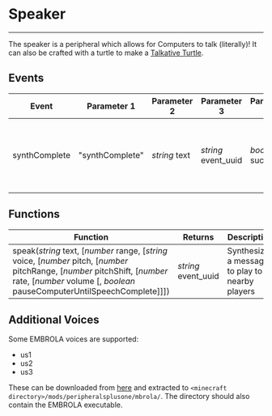 # Speaker

---

The speaker is a peripheral which allows for Computers to talk (literally)! It can also be crafted with a turtle to make
 a [Talkative Turtle](/turtle_upgrades/talkative_turtle/).

## Events
| Event | Parameter 1 | Parameter 2 | Parameter 3 | Parameter 4 | Description |
|-------|-------------|-------------|-------------|-------------|-------------|
|synthComplete|"synthComplete"|_string_ text|_string_ event_uuid|_boolean_ success|This event is fired after the Text-to-Speech system is finished speaking|

## Functions
| Function | Returns | Description |
|----------|---------|-------------|
|speak(_string_ text, [_number_ range, [_string_ voice, [_number_ pitch, [_number_ pitchRange, [_number_ pitchShift, [_number_ rate, [_number_ volume [, _boolean_ pauseComputerUntilSpeechComplete\]\]\])|_string_ event_uuid|Synthesizes a message to play to nearby players|

## Additional Voices

Some EMBROLA voices are supported:

- us1
- us2
- us3

These can be downloaded from [here](http://tcts.fpms.ac.be/synthesis/mbrola/mbrcopybin.html) and extracted to 
 `<minecraft directory>/mods/peripheralsplusone/mbrola/`. The directory should also contain the EMBROLA executable.